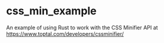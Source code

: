 # css_min_example
An example of using Rust to work with the CSS Minifier API at https://www.toptal.com/developers/cssminifier/
